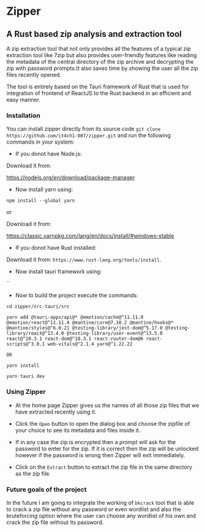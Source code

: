 # Zipper

## A Rust based zip analysis and extraction tool


A zip extraction tool that not only provides all the features of a typical zip extraction tool like 7zip but also provides user-friendly features like reading the metadata of the central directory of the zip archive and decrypting the zip with password prompts.It also saves time by showing the user all the zip files recently opened.

The tool is entirely based on the Tauri framework of Rust that is used for integration of frontend of ReactJS to the Rust backend in an efficient and easy manner. 

### Installation

You can install zipper directly from its source code `git clone https://github.com/it4ch1-007/zipper.git` and run the following commands in your system:


- If you donot have Node.js:

 Download it from: 
 
  https://nodejs.org/en/download/package-manager

- Now install yarn using: 

`npm install --global yarn`

or 

Download it from:

https://classic.yarnpkg.com/lang/en/docs/install/#windows-stable

- If you donot have Rust installed:

Download it from: `https://www.rust-lang.org/tools/install`.

- Now install tauri framework using:

``

- Now to build the project execute the commands:

```
cd zipper/src-tauri/src

yarn add @tauri-apps/api@* @emotion/cache@^11.11.0 @emotion/react@^11.11.4 @mantine/core@7.10.2 @mantine/hooks@* @mantine/styles@^6.0.21 @testing-library/jest-dom@^5.17.0 @testing-library/react@^13.4.0 @testing-library/user-event@^13.5.0 react@^18.3.1 react-dom@^18.3.1 react-router-dom@6 react-scripts@^3.0.1 web-vitals@^2.1.4 yarn@^1.22.22

OR 

yarn install

yarn tauri dev
```

### Using Zipper

- At the home page Zipper gives us the names of all those zip files that we have extracted recently using it. 

- Click the `Open` button to open the dialog box and choose the zipfile of your choice to see its metadata and files inside it.

- If in any case the zip is encrypted then a prompt will ask for the password to enter for the zip. If it is correct then the zip will be unlocked however if the password is wrong then Zipper will exit immediately.

- Click on the `Extract` button to extract the zip file in the same directory as the zip file.

### Future goals of the project

In the future I am going to integrate the working of `bkcrack` tool that is able to crack a zip file without any password or even wordlist and also the bruteforcing option where the user can choose any wordlist of his own and crack the zip file without its password. 
